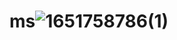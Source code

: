 # ms![1651758786(1)](https://user-images.githubusercontent.com/49485997/166939007-ba1cc711-80b0-4e23-8b28-b48ba7d62c3e.jpg)
